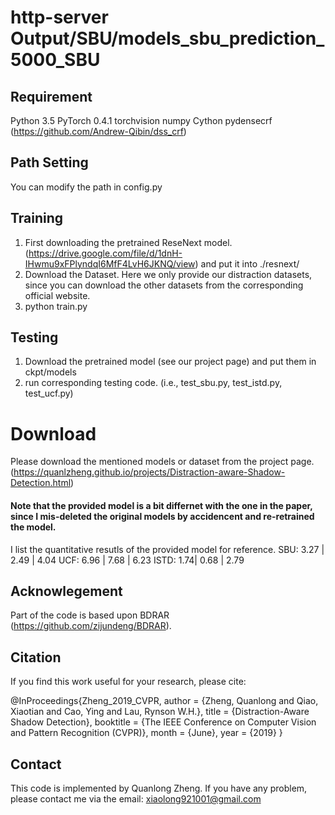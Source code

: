 
# http-server Output/SBU/models_sbu_prediction_5000_SBU

## Requirement
 Python 3.5
 PyTorch 0.4.1
 torchvision
 numpy
 Cython
 pydensecrf (https://github.com/Andrew-Qibin/dss_crf)

## Path Setting
 You can modify the path in config.py

## Training
 1. First downloading the pretrained ReseNext model. (https://drive.google.com/file/d/1dnH-IHwmu9xFPlyndqI6MfF4LvH6JKNQ/view) and put it into ./resnext/
 2. Download the Dataset. Here we only provide our distraction datasets, since you can download the other datasets from the corresponding official website.
 2. python train.py

## Testing
 1. Download the pretrained model (see our project page) and put them in ckpt/models
 2. run corresponding testing code. (i.e., test_sbu.py, test_istd.py, test_ucf.py)


# Download 
 Please download the mentioned models or dataset from the project page. (https://quanlzheng.github.io/projects/Distraction-aware-Shadow-Detection.html)


#### Note that the provided model is a bit differnet with the one in the paper, since I mis-deleted the original models by accidencent and re-retrained the model. 
 
 I list the quantitative resutls of the provided model for reference.
 SBU: 3.27 | 2.49 | 4.04 
 UCF: 6.96 | 7.68 | 6.23
 ISTD: 1.74| 0.68 | 2.79


## Acknowlegement
 Part of the code is based upon BDRAR (https://github.com/zijundeng/BDRAR).

## Citation
 If you find this work useful for your research, please cite:

@InProceedings{Zheng_2019_CVPR,
author = {Zheng, Quanlong and Qiao, Xiaotian and Cao, Ying and Lau, Rynson W.H.},
title = {Distraction-Aware Shadow Detection},
booktitle = {The IEEE Conference on Computer Vision and Pattern Recognition (CVPR)},
month = {June},
year = {2019}
}


## Contact
 This code is implemented by Quanlong Zheng. If you have any problem, please contact me via the email: xiaolong921001@gmail.com



